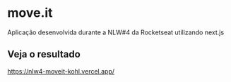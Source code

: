 # move.it
Aplicação desenvolvida durante a NLW#4 da Rocketseat utilizando next.js

## Veja o resultado
https://nlw4-moveit-kohl.vercel.app/
